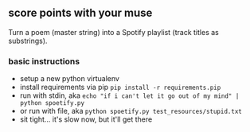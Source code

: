 ## score points with your muse
Turn a poem (master string) into a Spotify playlist (track titles as substrings).

### basic instructions
* setup a new python virtualenv
* install requirements via pip ```pip install -r requirements.pip```
* run with stdin, aka ```echo "if i can't let it go out of my mind" | python spoetify.py```
* or run with file, aka ```python spoetify.py test_resources/stupid.txt```
* sit tight… it's slow now, but it'll get there